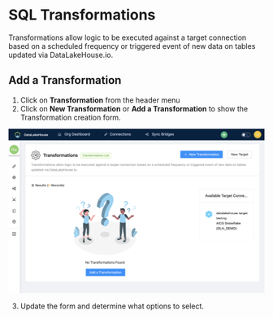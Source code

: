 # SQL Transformations

Transformations allow logic to be executed against a target connection based on a scheduled frequency or triggered event of new data on tables updated via DataLakeHouse.io.

## Add a Transformation

1. Click on **Transformation** from the header menu
2.  Click on **New Transformation** or **Add a Transformation** to show the Transformation creation form.

![Add a Transformation for the Data Warehouse Sync](../.gitbook/assets/transformation-add-new.png)

3. Update the form and determine what options to select.
